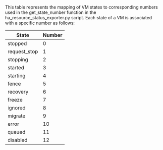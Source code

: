This table represents the mapping of VM states to corresponding numbers used in the get_state_number function in the ha_resource_status_exporter.py script. Each state of a VM is associated with a specific number as follows:

| State         | Number |
|---------------|--------|
| stopped       | 0      |
| request_stop  | 1      |
| stopping      | 2      |
| started       | 3      |
| starting      | 4      |
| fence         | 5      |
| recovery      | 6      |
| freeze        | 7      |
| ignored       | 8      |
| migrate       | 9      |
| error         | 10     |
| queued        | 11     |
| disabled      | 12     |